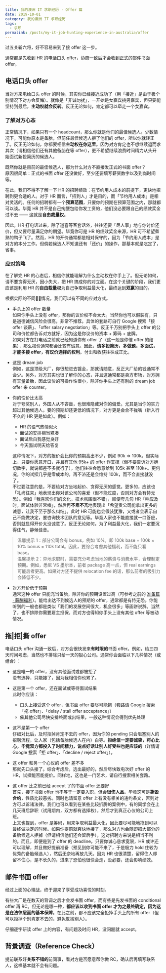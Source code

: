 ```yaml
---
title: 我的澳洲 IT 求职经历 · Offer 篇
date: 2019-10-01
category: 我的澳洲 IT 求职经历
tags:
  - 求职
permalink: /posts/my-it-job-hunting-experience-in-australia/offer
---
```


过五关斩六将，好不容易来到了接 offer 这一步。

通常都是先收到 HR 的电话口头 offer，协商一致后才会收到正式的邮件书面 offer。

## 电话口头 offer

当对方来电给口头 offer 的时候，其实你已经接近成功了（用「接近」是由于极个别情况下对方会反悔）。就像是「非诚勿扰」，一开始是女嘉宾挑男嘉宾，但只要能坚持到最后，**主动权就会反转**。反正无论如何，肯定都可以牵走一个女嘉宾。

### 了解对方心态

正常情况下，如果只有一个 headcount，那么你就是他们的最佳候选人。少数情况下，可能你原本是备胎，但前任最佳候选人拒了他们的 offer，所以你就转正了。反正无论如何，你都要相信**主动权在你这里**。因为对方肯定也不想继续退而求其次（请相信他们还有其他备胎在等 offer），更不希望继续浪费时间精力从头开始面试新投简历的候选人。

既然你就是目前的最佳候选人，那为什么对方不直接发正式的书面 offer？  
原因很简单：正式的书面 offer 还没做好，至少还要填写薪资数字以及到岗时间等。

在此，我们不得不了解一下 HR 的招聘绩效：在节约用人成本的前提下，更快地招聘到更合适的人。对于 HR 而言，「招到人」才是目的，而「节约用人成本」是相对灵活的。任何的招聘都有一个**预算范围**，只要你的预期在预算范围之内，那就都可以谈。毕竟 HR 并不是自己掏腰包给你发工资的，他们没必要跟自己的绩效奖金过不去 —— 这就是**自由裁量权**。

因此，HR 打电话过来，除了道喜等客套话外，往往还要「尽人事」地与你讨价还价，但又要尽量满足你的期望。毕竟你可是 HR 的绩效奖金来源，HR 可不希望煮熟的鸭子飞了。然而，HR 的开价通常都是相对保守的，因为「节约用人成本」是对方的本分工作。但倘若候选人不知道还有「还价」的操作，那基本就是吃定了，省事。

### 应对策略

在了解完 HR 的心态后，相信你就能理解为什么主动权在你手上了。但无论如何，请不要贪得无厌，因小失大，把 HR 搞成你的对立面。在这个关键的阶段，我们更应该是利用 HR 的**自由裁量权**为自己争取利益最大化，最终达到**双赢**的目的。

根据实际的不同情况，我们可以有不同的应对方式。

* 手头上的 offer 数量  
  如果你手头上没有 offer，那你的议价权不会太大。当然你也可以假装有，只是道德诚信风险会很高，非常不推荐。具体的套路可自行 Google 搜索「接 offer 谈薪」、「offer salary negotiation」等。反正千万别把手头上 offer 的公司和价位都告诉对方就好，因为这是你议价的资本 + 筹码 + 底牌。  
  如果对方在打电话之前就已经知道你有 offer 了（这一般是你催 offer 的结果），那么报价通常都会比较有诚意。因此，**请多投简历，多做题，多面试，才能多接 offer，有议价选择的权利**。付出和收获往往成正比。

* 这是 dream job  
  例如，这是顶级大厂，你很想进去镀金，那就请随意，反正大厂给的钱通常不会少。另外，对方其实也很了解你的心态，并且这通常都是卖方市场，对方拥有天量备胎，因此议价的可操作性很小，除非你手头上还有别的 dream job offer 来 counter。

* 你的性价比太高  
  对于夸奖别人，外国人从不吝啬，也很难隐藏对你的偏爱。尤其是当你的实力超过其他候选人，要的预期却还更低的情况下，对方更是会合不拢嘴（新入行不久的 HR 更是如此）。例如：

  * HR 的语气热情似火
  * 面试的安排相当紧凑
  * 面试后自我感觉良好
  * 今天面试明天给答复

  这种情况下，对方的报价会比你的预期高出不少，例如 90k => 100k。但实际上，只要你愿意开口，并且有其他 95k+ 的 offer 作支撑（但不要告诉对方确切数字，就说都差不多就行了），他们往往会愿意给到 105k 甚至 110k+。更何况，你的试探几乎是零成本的，再不济还是会维持 100k，而不会直接就没了。  
  不过要注意的是，不要给对方坐地起价、贪得无厌的感觉。更多的，应该也「礼尚往来」地表现出你对该公司的喜爱（但不能过度，否则对方会有恃无恐）。例如「我喜欢你们的文化，技术氛围很不错」，顺便夸几句 HR「响应及时，面试体验非常棒」，然后再**不卑不亢**地表现出「希望贵公司能拿出更多的诚意，让我不至于那么纠结」。此时 HR 可能也会假装犹豫，又或者会表示自己不能做决定，要咨询技术团队的意见等。毕竟人家也不能直接就一口答应，否则就显得开价太没诚意了。反正无论如何，为了利益最大化，我们一定要沉得住气，静候佳音。

> 温馨提示 1：部分公司会有 bonus，例如 10%，即 100k base + 100k × 10% bonus = 110k total。因此，要综合考虑其他福利，而不能只看 base。  
> 温馨提示 2：异地求职时，需要充分考虑当地的薪资与消费水平，合理制定预期。例如，悉尼 VS 墨尔本，前者 package 高一点，但 real earnings 可能后者更高。如果对方还不提供 relocation fee 的话，那么前者的吸引力会降低不少。

* 对方开价低于预期  
  通常这种 offer 只能充当备胎，除非你的预期设置过高（可参考之前的 [准备篇 · 薪酬福利](../1-preparation/2-remuneration-package.md)）。能给出达不到候选人的预期的 offer，通常都是有恃无恐。你能听到的一般也都是类似「我们的发展空间很大，机会很多」等画饼说辞。当然了，也不排除你需要雇主担保，而对方也得知你手头上没有其他 offer 等被动情况。

## 拖|拒|撕 offer

电话口头 offer 沟通一致后，对方会很快发来**有时限的**书面 offer。例如，给三四天时间考虑，当然也不排除只给一天的狠心公司。通常你会面临以下几种情况（或组合）：

* 这是唯一的 offer，没有其他面试或都被拒了  
  没有选择，只能接了，因为我相信你也累了。

* 这是第一个 offer，还在面试或等待面试结果  
  此时你应该：
  * 口头上接受这个 offer，但书面 offer 要尽可能拖（套路请 Google 搜索「拖 offer」、「delay / stall offer acceptance」）
  * 催其他公司尽快安排终面或出结果，一般这种情况会得到优先处理

* 这不是第一个 offer  
  仔细对比后，及时拒掉肯定不去的 offer，因为你的 pending 只会阻塞别人的招聘流程，让人家（包括备胎候选人在内）白等。**拒绝信一定要诚挚，将心比心，毕竟双方都投入了时间精力，说点好话让别人好受些也是应该的**（详情请 Google 搜索「拒 offer」、「decline / reject offer」）。

* 这 offer 和另一个心仪的 offer 差不多  
  那就先口头接了。综合考虑后，选出最好的，然后尽快致电次好 offer 的 HR，试探能否能提价。同样地，这也是一门艺术，请自行搜索相关套路。

* 这 offer 比之前已经 accept 了的书面 offer 还要好  
  首先，接了书面 offer 也不等于一定要入职，但会**很伤人品**。毕竟这可是**撕毁合约**，性质比较恶劣。同时也请留意 offer 上有没有相关的违约条文，否则对方可以诉诸法律。我们也可以看到在某些比较折腾的案例中，有的同学会在上几天班后辞职（试用期内，双方都有选择权），然后才到真正心仪的公司上班。  
  上文也提到，offer 是筹码，用来争取利益最大化，因此要尽可能地拖到可以最终做决定的时候。如果你提前就爽快地接了，那么对方也会随即把大部分的备胎候选人拒掉（但请相信他们还会留后手），这对招聘方来说是相当不利的。而且，即便是到了 offer 的 deadline，只要你诚心恳求宽限，HR 或许还可以理解，并且做好提前准备（预见到你可能不来了，于是极力 hold 住较为优秀的备胎候选人），然后无奈地再放几天。因为 HR 也很清楚，留得住人却留不住心，是不长久的，进来了恐怕也很快会走，没必要，还会影响绩效。

## 邮件书面 offer

经过上面的心理战，终于迎来了享受成功喜悦的时刻。

有些大厂是在数天的背调之后才会发书面 offer，而有些是先发书面的 conditional offer 再 RC。但无论是哪一种，**都应该以收到书面 offer 才为之最终确定，因为这是在法律层面的基本保障**。在此之前，都不应该完全拒掉手头上的所有 offer（但可以拒掉个别肯定不去的，避免耽搁别人）。

仔细逐字研读 offer 上的内容，有问题及时问 HR，没问题就 accept。

## 背景调查（Reference Check）

提前联系好**关系不错的**前同事，看对方是否愿意帮你做 RC，确认后再填写联系人，这样基本就不会有问题。
